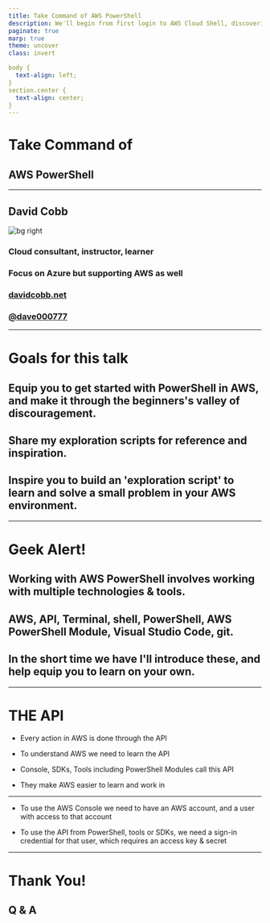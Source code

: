 ```yaml
---
title: Take Command of AWS PowerShell
description: We'll begin from first login to AWS Cloud Shell, discovering the pwsh shell, AWS PowerShell modules, command syntax, common command features and shortcuts, and how PowerShell increases your understanding and ability to build confidently in the cloud.
paginate: true
marp: true
theme: uncover
class: invert

body {
  text-align: left;
}
section.center {
  text-align: center;
}
---
```

<!-- _class: center -->
# Take Command of 
<!-- ![bg](http://url-to-file) -->
## AWS PowerShell <!-- fit -->
 ---
<!--# new slide
![bg right](https://picsum.photos/720?image=29)
![bg](https://picsum.photos/720?image=20)
- one
- two
- three
___ -->

## David Cobb
![bg right](https://www.davidcobb.net/wp-content/uploads/2021/04/David_2020-02_SW.jpg)
### Cloud consultant, instructor, learner
### Focus on Azure but supporting AWS as well
### [davidcobb.net](https://www.davidcobb.net)
### [@dave000777](https://twitter.com/dave000777)
___

# Goals for this talk
  ## Equip you to get started with PowerShell in AWS, and make it through the beginners's valley of discouragement.
  ## Share my exploration scripts for reference and inspiration.
  ## Inspire you to build an 'exploration script' to learn and solve a small problem in your AWS environment.
___

# Geek Alert!

## Working with AWS PowerShell involves working with multiple technologies & tools. 

## AWS, API, Terminal, shell, PowerShell, AWS PowerShell Module, Visual Studio Code, git.

## In the short time we have I'll introduce these, and help equip you to learn on your own.
___

# THE API

* Every action in AWS is done through the API

* To understand AWS we need to learn the API

* Console, SDKs, Tools including PowerShell Modules call this API

* They make AWS easier to learn and work in
___

* To use the AWS Console we need to have an AWS account, and a user with access to that account

* To use the API from PowerShell, tools or SDKs, we need a sign-in credential for that user, which requires an access key & secret
___
# Thank You!

## Q & A
